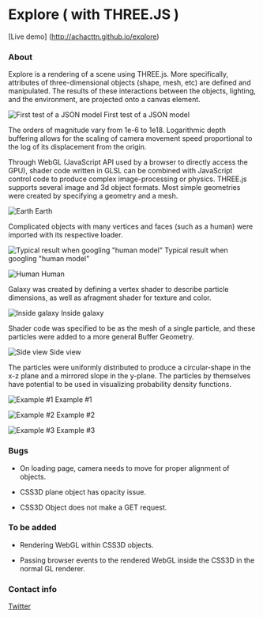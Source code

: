 # Explore ( with THREE.JS )

[Live demo]
(http://achacttn.github.io/explore)

### About

Explore is a rendering of a scene using THREE.js.
More specifically, attributes of three-dimensional objects (shape, mesh, etc) are defined and manipulated.
The results of these interactions between the objects, lighting, and the environment, are projected onto a canvas element.

![First test of a JSON model](https://raw.githubusercontent.com/achacttn/explore/master/readmesrc/json01.png)
First test of a JSON model

The orders of magnitude vary from 1e-6 to 1e18. Logarithmic depth buffering allows for the scaling of camera movement speed proportional to the log of its displacement from the origin.

Through WebGL (JavaScript API used by a browser to directly access the GPU), shader code written in GLSL can be combined with JavaScript control code to produce complex image-processing or physics.
THREE.js supports several image and 3d object formats.
Most simple geometries were created by specifying a geometry and a mesh.

![Earth](https://raw.githubusercontent.com/achacttn/explore/master/readmesrc/mesh01.png)
Earth

Complicated objects with many vertices and faces (such as a human) were imported with its respective loader.

![Typical result when googling "human model"](https://raw.githubusercontent.com/achacttn/explore/master/readmesrc/humanmodel01.png)
Typical result when googling "human model"

![Human](https://raw.githubusercontent.com/achacttn/explore/master/readmesrc/humanmodel02.png)
Human

Galaxy was created by defining a vertex shader to describe particle dimensions, as well as afragment shader for texture and color.

![Inside galaxy](https://raw.githubusercontent.com/achacttn/explore/master/readmesrc/galaxy01.png)
Inside galaxy

Shader code was specified to be as the mesh of a single particle, and these particles were added to a more general Buffer Geometry.

![Side view](https://raw.githubusercontent.com/achacttn/explore/master/readmesrc/galaxy02.png)
Side view

The particles were uniformly distributed to produce a circular-shape in the x-z plane and a mirrored slope in the y-plane.
The particles by themselves have potential to be used in visualizing probability density functions.

![Example #1](https://raw.githubusercontent.com/achacttn/explore/master/readmesrc/particles01.png)
Example #1

![Example #2](https://raw.githubusercontent.com/achacttn/explore/master/readmesrc/particles02.png)
Example #2

![Example #3](https://raw.githubusercontent.com/achacttn/explore/master/readmesrc/particles03.png)
Example #3

### Bugs

* On loading page, camera needs to move for proper alignment of objects.

* CSS3D plane object has opacity issue.

* CSS3D Object does not make a GET request.

### To be added

* Rendering WebGL within CSS3D objects.

* Passing browser events to the rendered WebGL inside the CSS3D in the normal GL renderer.

### Contact info

[Twitter](https://twitter.com/achacttn)

